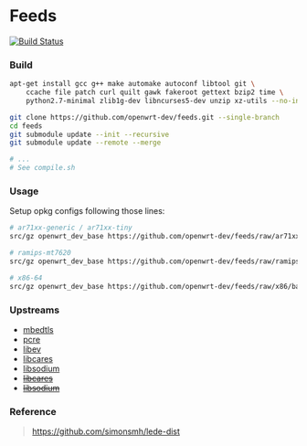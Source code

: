 # Feeds

[![Build Status](https://travis-ci.org/openwrt-dev/feeds.svg?branch=master)](https://travis-ci.org/openwrt-dev/feeds)

### Build

```bash
apt-get install gcc g++ make automake autoconf libtool git \
    ccache file patch curl quilt gawk fakeroot gettext bzip2 time \
    python2.7-minimal zlib1g-dev libncurses5-dev unzip xz-utils --no-install-recommends

git clone https://github.com/openwrt-dev/feeds.git --single-branch
cd feeds
git submodule update --init --recursive
git submodule update --remote --merge

# ...
# See compile.sh
```

### Usage

Setup opkg configs following those lines:

```bash
# ar71xx-generic / ar71xx-tiny
src/gz openwrt_dev_base https://github.com/openwrt-dev/feeds/raw/ar71xx/base

# ramips-mt7620
src/gz openwrt_dev_base https://github.com/openwrt-dev/feeds/raw/ramips/base

# x86-64
src/gz openwrt_dev_base https://github.com/openwrt-dev/feeds/raw/x86/base
```

### Upstreams

- [mbedtls](https://github.com/shadowsocks/openwrt-feeds/tree/master/base/mbedtls)
- [pcre](https://github.com/shadowsocks/openwrt-feeds/tree/master/packages/pcre)
- [libev](https://github.com/shadowsocks/openwrt-feeds/tree/master/packages/libev)
- [libcares](https://github.com/shadowsocks/openwrt-feeds/tree/master/packages/libcares)
- [libsodium](https://github.com/shadowsocks/openwrt-feeds/tree/master/packages/libsodium)
- ~~[libcares](https://github.com/openwrt/packages/tree/master/libs/c-ares)~~
- ~~[libsodium](https://github.com/openwrt/packages/tree/master/libs/libsodium)~~

### Reference

> https://github.com/simonsmh/lede-dist

